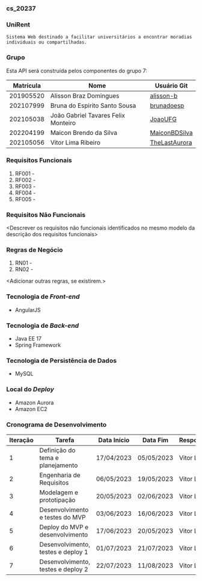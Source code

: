 ### cs_20237

  ### UniRent
    Sistema Web destinado a facilitar universitários a encontrar moradias individuais ou compartilhadas.  
  

### Grupo
Esta API será construída pelos componentes do grupo 7:

|Matrícula|Nome|Usuário Git|
|---|---|---|
|201905520|Alisson Braz Domingues|[alisson-b](https://github.com/alisson-b)|
|202107999|Bruna do Espirito Santo Sousa|[brunadoesp](https://github.com/brunadoesp)|
|202105038|João Gabriel Tavares Felix Monteiro|[JoaoUFG](https://github.com/JoaoUFG)|
|202204199|Maicon Brendo da Silva|[MaiconBDSilva](https://github.com/MaiconBDSilva)|
|202105056|Vitor Lima Ribeiro|[TheLastAurora](https://github.com/TheLastAurora)|

### Requisitos Funcionais
1. RF001 - <descrever>
2. RF002 - <descrever>
3. RF003 - <descrever>
3. RF004 - <descrever>
3. RF005 - <descrever>

### Requisitos Não Funcionais
<Descrever os requisitos não funcionais identificados no mesmo modelo da descrição dos requisitos funcionais>

### Regras de Negócio
1. RN01 - <descrever>
2. RN02 - <descrever>

<Adicionar outras regras, se existirem.>

### Tecnologia de _Front-end_
  - AngularJS

### Tecnologia de _Back-end_
  - Java EE 17
  - Spring Framework

### Tecnologia de Persistência de Dados
  - MySQL
  
### Local do _Deploy_
  - Amazon Aurora
  - Amazon EC2

### Cronograma de Desenvolvimento

|Iteração|Tarefa|Data Início|Data Fim|Responsável|Situação|
|---|---|---|---|---|---|
|1|Definição do tema e planejamento|17/04/2023|05/05/2023|Vitor Lima|Programada|
|2|Engenharia de Requisitos|06/05/2023|19/05/2023|Vitor Lima|Programada|
|3|Modelagem e prototipação|20/05/2023|02/06/2023|Vitor Lima|Programada|
|4|Desenvolvimento e testes do MVP|03/06/2023|16/06/2023|Vitor Lima|Programada|
|5|Deploy do MVP e desenvolvimento|17/06/2023|20/05/2023|Vitor Lima|Programada|
|6|Desenvolvimento, testes e deploy 1|01/07/2023|21/07/2023|Vitor Lima|Programada| 
|7|Desenvolvimento, testes e deploy 2|22/07/2023|11/08/2023|Vitor Lima|Programada|
